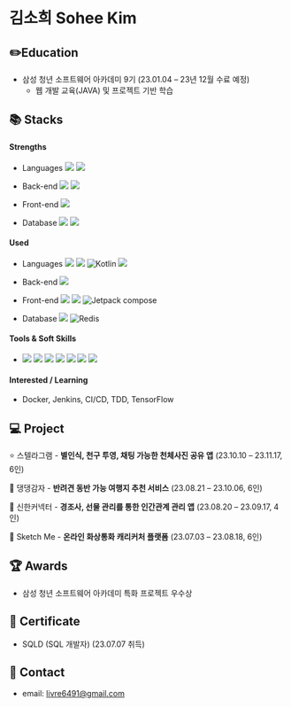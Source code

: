 # 김소희 Sohee Kim

## :pencil2:Education

+ 삼성 청년 소프트웨어 아카데미 9기 (23.01.04 – 23년 12월 수료 예정)
  + 웹 개발 교육(JAVA) 및 프로젝트 기반 학습

## :books: Stacks

#### Strengths

+ Languages   <img src="https://img.shields.io/badge/java-007396?style=for-the-badge&logo=Java&logoColor=white">  <img src="https://img.shields.io/badge/javascript-F7DF1E?style=for-the-badge&logo=javascript&logoColor=black"> 

+ Back-end  <img src="https://img.shields.io/badge/spring-6DB33F?style=for-the-badge&logo=spring&logoColor=white">  <img src="https://img.shields.io/badge/springboot-6DB33F?style=for-the-badge&logo=springboot&logoColor=white">

+ Front-end  <img src="https://img.shields.io/badge/react-61DAFB?style=for-the-badge&logo=react&logoColor=black">

+ Database   <img src="https://img.shields.io/badge/mysql-4479A1?style=for-the-badge&logo=mysql&logoColor=white">  <img src="https://img.shields.io/badge/mariaDB-003545?style=for-the-badge&logo=mariaDB&logoColor=white">    

#### Used

+ Languages  <img src="https://img.shields.io/badge/Python-3776AB?style=for-the-badge&logo=Python&logoColor=white">  <img src="https://img.shields.io/badge/c++-00599C?style=for-the-badge&logo=c%2B%2B&logoColor=white">  ![Kotlin](https://img.shields.io/badge/Kotlin-7F52FF?style=for-the-badge&logo=kotlin&logoColor=white)  <img src="https://img.shields.io/badge/typescript-3178C6?style=for-the-badge&logo=typescript&logoColor=white">

+ Back-end <img src="https://img.shields.io/badge/flask-000000?style=for-the-badge&logo=flask&logoColor=white">

+ Front-end  <img src="https://img.shields.io/badge/vue.js-4FC08D?style=for-the-badge&logo=vue.js&logoColor=white">  <img src="https://img.shields.io/badge/reactNative-61DAFB?style=for-the-badge&logo=react&logoColor=black">   ![Jetpack compose](https://img.shields.io/badge/Jetpack_Compose-3DDC84?style=for-the-badge&logo=jetpackcompose&logoColor=white)

+ Database  <img src="https://img.shields.io/badge/mongoDB-47A248?style=for-the-badge&logo=MongoDB&logoColor=white">  ![Redis](https://img.shields.io/badge/Redis-DC382D?style=for-the-badge&logo=redis&logoColor=white)

#### Tools & Soft Skills

+  <img src="https://img.shields.io/badge/git-F05032.svg?style=for-the-badge&logo=git&logoColor=white"> <img src="https://img.shields.io/badge/jira-0052CC.svg?style=for-the-badge&logo=jira&logoColor=white">  <img src="https://img.shields.io/badge/Postman-FF6C37.svg?style=for-the-badge&logo=Postman&logoColor=white">  <img src="https://img.shields.io/badge/MATTERMOST-0058CC.svg?style=for-the-badge&logo=mattermost&logoColor=white">  <img src="https://img.shields.io/badge/github-181717.svg?style=for-the-badge&logo=github&logoColor=white"> <img src="https://img.shields.io/badge/gitlab-FC6D26.svg?style=for-the-badge&logo=gitlab&logoColor=white">  <img src="https://img.shields.io/badge/figma-%23F24E1E.svg?style=for-the-badge&logo=figma&logoColor=white">

#### Interested / Learning

+ Docker, Jenkins, CI/CD, TDD, TensorFlow

## :computer: Project

:star: 스텔라그램 - **별인식, 천구 투영, 채팅 가능한 천체사진 공유 앱** (23.10.10 – 23.11.17, 6인)

:dog: 댕댕감자 - **반려견 동반 가능 여행지 추천 서비스** (23.08.21 – 23.10.06, 6인)

:gift: 신한커넥터 - **경조사, 선물 관리를 통한 인간관계 관리 앱** (23.08.20 – 23.09.17, 4인)

:art: Sketch Me - **온라인 화상통화 캐리커처 플랫폼** (23.07.03 – 23.08.18, 6인)

## :trophy: Awards

+ 삼성 청년 소프트웨어 아카데미 특화 프로젝트 우수상

## 📄 Certificate

- SQLD (SQL 개발자) (23.07.07 취득)



## :calling: Contact

+ email: livre6491@gmail.com
